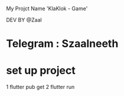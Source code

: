 My Projct Name 'KlaKlok - Game'

DEV BY @Zaal

Telegram : Szaalneeth
=======================
set up project 
=======================
1 flutter pub get 
2 flutter run
